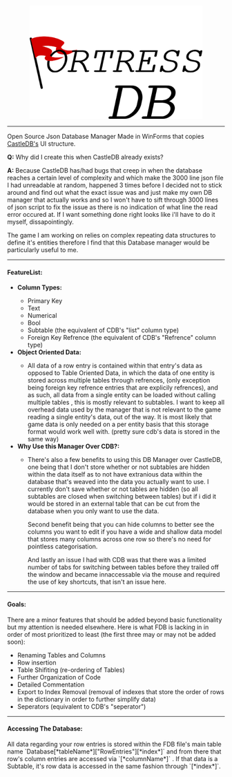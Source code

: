 

<center><img src="https://raw.githubusercontent.com/KnightNine/FortressDB/master/Images/FDB_Full_Text.png" alt="Logo" width="400" > </center>
<hr>
<p>
Open Source Json Database Manager Made in WinForms that copies <a href = "https://github.com/ncannasse/castle">CastleDB's</a> UI structure.
</p>


<p>
<b>Q:</b> Why did I create this when CastleDB already exists?
</p>
<p>
<b>A:</b> Because CastleDB has/had bugs that creep in when the database reaches a certain level of complexity and which make the 3000 line json file I had unreadable at random, happened 3 times before I decided not to stick around and find out what the exact issue was and just make my own DB manager that actually works and so I won't have to sift through 3000 lines of json script to fix the issue as there is no indication of what line the read error occured at. If I want something done right looks like i'll have to do it myself, dissapointingly.

The game I am working on relies on complex repeating data structures to define it's entities therefore I find that this Database manager would be particularly useful to me.
</p>
<hr>
<h4>FeatureList:</h4> 
<ul>
  <li><b>Column Types:</b></li>
  <ul>
    <li>Primary Key</li>
    <li>Text</li>
    <li>Numerical</li>
    <li>Bool</li>
    <li>Subtable (the equivalent of CDB's "list" column type)</li>
    <li>Foreign Key Refrence (the equivalent of CDB's "Refrence" column type)</li>
  </ul>
  <li><b>Object Oriented Data:</b></li>
  <ul>
    <li>All data of a row entry is contained within that entry's data as opposed to Table Oriented Data, in which the data of one entity is stored across multiple tables through refrences, (only exception being foreign key refrence entries that are explicily refrences), and as such, all data from a single entity can be loaded without calling multiple tables , this is mostly relevant to subtables. I want to keep all overhead data used by the manager that is not relevant to the game reading a single entity's data, out of the way. It is most likely that game data is only needed on a per entity basis that this storage format would work well with. (pretty sure cdb's data is stored in the same way)
    </li>
  </ul>
  <li><b>Why Use this Manager Over CDB?:</b></li>
  <ul>
    <li><p>There's also a few benefits to using this DB Manager over CastleDB, one being that I don't store whether or not subtables are hidden within the data itself as to not have extranious data within the database that's weaved into the data you actually want to use. I currently don't save whether or not tables are hidden (so all subtables are closed when switching between tables) but if i did it would be stored in an external table that can be cut from the database when you only want to use the data.</p> <p>Second benefit being that you can hide columns to better see the columns you want to edit if you have a wide and shallow data model that stores many columns across one row so there's no need for pointless categorisation.</p> <p>And lastly an issue I had with CDB was that there was a limited number of tabs for switching between tables before they trailed off the window and became innaccessable via the mouse and required the use of key shortcuts, that isn't an issue here.</p> 
    </li>
  </ul>
</ul> 

<hr>
<h4>Goals:</h4>
<p>
  There are a minor features that should be added beyond basic functionality but my attention is needed elsewhere. Here is what FDB is lacking in in order of most prioritized to least (the first three may or may not be added soon):
<p/>
<ul>
  <li>Renaming Tables and Columns</li>
  <li>Row insertion</li>
  <li>Table Shifiting (re-ordering of Tables)</li>
  <li>Further Organization of Code</li>
  <li>Detailed Commentation</li>
  <li>Export to Index Removal (removal of indexes that store the order of rows in the dictionary in order to further simplify data)</li>
  <li>Seperators (equivalent to CDB's "seperator")</li>
  
  
</ul>
<hr>
<h4>Accessing The Database:</h4>
<p>
All data regarding your row entries is stored within the FDB file's main table name `Database[*tableName*]["RowEntries"][*index*]` and from there that row's column entries are accessed via `[*columnName*]` . If that data is a Subtable, it's row data is accessed in the same fashion through `[*index*]`.
<p/>


